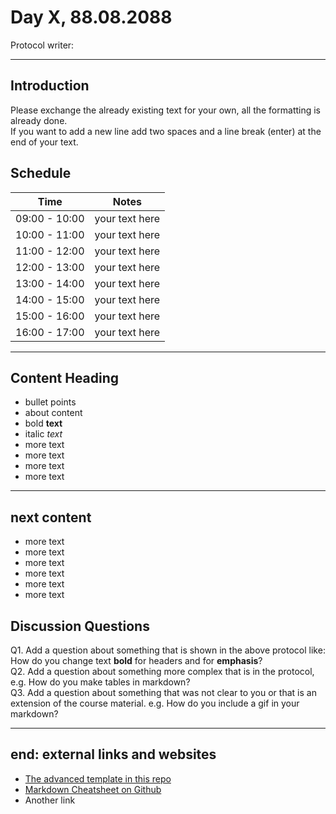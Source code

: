 # Day X, 88.08.2088
Protocol writer:

---
## __Introduction__
Please exchange the already existing text for your own, all the formatting is already done.  
If you want to add a new line add two spaces and a line break (enter) at the end of your text. 

## __Schedule__ 
|Time|Notes|
|---|---|
|09:00 - 10:00|your text here|
|10:00 - 11:00|your text here|
|11:00 - 12:00|your text here| 
|12:00 - 13:00|your text here|   
|13:00 - 14:00|your text here| 
|14:00 - 15:00|your text here| 
|15:00 - 16:00|your text here|
|16:00 - 17:00|your text here|

---

## __Content Heading__ 
* bullet points 
* about content 
* bold **text**
* italic *text*
* more text 
* more text 
* more text 
* more text 

---

## __next content__ 
* more text 
* more text 
* more text 
* more text 
* more text 
* more text 

## __Discussion Questions__

Q1. Add a question about something that is shown in the above protocol like: How do you change text **bold** for headers and for **emphasis**?  
Q2. Add a question about something more complex that is in the protocol, e.g. How do you make tables in markdown?  
Q3. Add a question about something that was not clear to you or that is an extension of the course material. e.g. How do you include a gif in your markdown?  

---

## __end: external links and websites__ 
* [The advanced template in this repo](https://github.com/neuefische/da-daily-protocol/blob/main/advanced_version.md) 
* [Markdown Cheatsheet on Github](https://github.com/adam-p/markdown-here/wiki/Markdown-Cheatsheet) 
* Another link
